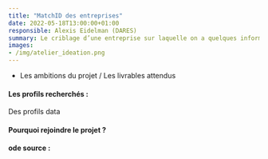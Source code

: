 ```yaml
---
title: "MatchID des entreprises"
date: 2022-05-18T13:00:00+01:00
responsible: Alexis Eidelman (DARES)
summary: Le criblage d’une entreprise sur laquelle on a quelques informations souvent imprécises ou incertaines dans une base de données de référence est d’autant plus facile que cette base de données de référence contient des informations sectorielles, géographiques, administratives qui aident à trancher des idenficiations ambigues. Or les Administrations produisent généralement en interne des tableaux structurés contenant des listes d’entreprises (exhaustif ou non) et de métadonnées qui pourrait être utilisé à cette fin. 
images: 
- /img/atelier_ideation.png
---
```



* Les ambitions du projet / Les livrables attendus 
#### Les profils recherchés :  

Des profils data


#### Pourquoi rejoindre le projet ? 

#### ode source : 